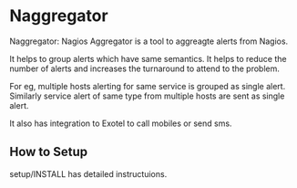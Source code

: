 Naggregator
======

Naggregator:  Nagios Aggregator is a tool to aggreagte alerts from Nagios.

It helps to group alerts which have same semantics. It helps to reduce the number of alerts and increases the turnaround to attend to the problem.

For eg, multiple hosts alerting for same service is grouped as single alert. Similarly service alert of same type  from multiple hosts are sent as single alert.

It also has integration to Exotel to call mobiles or send sms.

How to Setup
------

setup/INSTALL has detailed instructuions.

